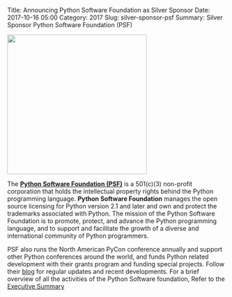 Title: Announcing Python Software Foundation as Silver Sponsor
Date: 2017-10-16 05:00
Category: 2017
Slug: silver-sponsor-psf
Summary: Silver Sponsor Python Software Foundation (PSF)

<img height="320" width="320" src="https://in.pycon.org/2017/images/sponsor/psf.png">

The **[Python Software Foundation (PSF)](https://www.python.org/psf/)** is a 501(c)(3) non-profit corporation that holds the intellectual property rights behind the Python programming language. **Python Software Foundation** manages the open source licensing for Python version 2.1 and later and own and protect the trademarks associated with Python. The mission of the Python Software Foundation is to promote, protect, and advance the Python programming language, and to support and facilitate the growth of a diverse and international community of Python programmers.

 PSF also runs the North American PyCon conference annually and support other Python conferences around the world, and funds Python related development with their grants program and funding special projects. Follow their [blog](http://pyfound.blogspot.com/) for regular updates and recent developments. For a brief overview of all the activities of the Python Software foundation, Refer to the [Executive Summary](https://www.python.org/psf/summary/) 
